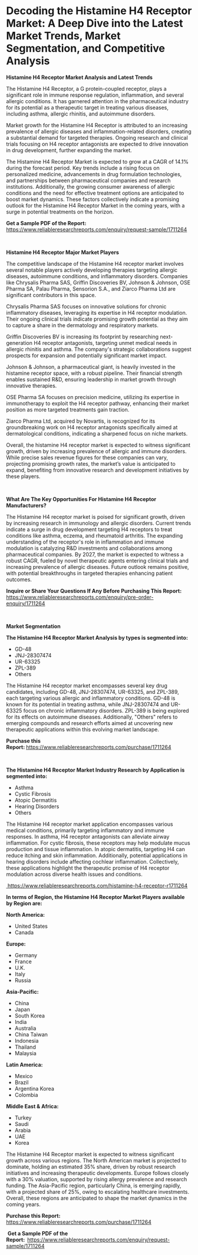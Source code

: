 <p><h1>Decoding the Histamine H4 Receptor Market: A Deep Dive into the Latest Market Trends, Market Segmentation, and Competitive Analysis</h1></p><p><strong>Histamine H4 Receptor Market Analysis and Latest Trends</strong></p>
<p><p>The Histamine H4 Receptor, a G protein-coupled receptor, plays a significant role in immune response regulation, inflammation, and several allergic conditions. It has garnered attention in the pharmaceutical industry for its potential as a therapeutic target in treating various diseases, including asthma, allergic rhinitis, and autoimmune disorders.</p><p>Market growth for the Histamine H4 Receptor is attributed to an increasing prevalence of allergic diseases and inflammation-related disorders, creating a substantial demand for targeted therapies. Ongoing research and clinical trials focusing on H4 receptor antagonists are expected to drive innovation in drug development, further expanding the market.</p><p>The Histamine H4 Receptor Market is expected to grow at a CAGR of 14.1% during the forecast period. Key trends include a rising focus on personalized medicine, advancements in drug formulation technologies, and partnerships between pharmaceutical companies and research institutions. Additionally, the growing consumer awareness of allergic conditions and the need for effective treatment options are anticipated to boost market dynamics. These factors collectively indicate a promising outlook for the Histamine H4 Receptor Market in the coming years, with a surge in potential treatments on the horizon.</p></p>
<p><strong>Get a Sample PDF of the Report:&nbsp;</strong> <a href="https://www.reliableresearchreports.com/enquiry/request-sample/1711264?utm_campaign=2840&utm_medium=2&utm_source=Github&utm_content=ia&utm_term=19042025&utm_id=histamine-h4-receptor">https://www.reliableresearchreports.com/enquiry/request-sample/1711264</a></p>
<p>&nbsp;</p>
<p><strong>Histamine H4 Receptor Major Market Players</strong></p>
<p><p>The competitive landscape of the Histamine H4 receptor market involves several notable players actively developing therapies targeting allergic diseases, autoimmune conditions, and inflammatory disorders. Companies like Chrysalis Pharma SAS, Griffin Discoveries BV, Johnson & Johnson, OSE Pharma SA, Palau Pharma, Sensorion S.A., and Ziarco Pharma Ltd are significant contributors in this space.</p><p>Chrysalis Pharma SAS focuses on innovative solutions for chronic inflammatory diseases, leveraging its expertise in H4 receptor modulation. Their ongoing clinical trials indicate promising growth potential as they aim to capture a share in the dermatology and respiratory markets.</p><p>Griffin Discoveries BV is increasing its footprint by researching next-generation H4 receptor antagonists, targeting unmet medical needs in allergic rhinitis and asthma. The company's strategic collaborations suggest prospects for expansion and potentially significant market impact.</p><p>Johnson & Johnson, a pharmaceutical giant, is heavily invested in the histamine receptor space, with a robust pipeline. Their financial strength enables sustained R&D, ensuring leadership in market growth through innovative therapies.</p><p>OSE Pharma SA focuses on precision medicine, utilizing its expertise in immunotherapy to exploit the H4 receptor pathway, enhancing their market position as more targeted treatments gain traction.</p><p>Ziarco Pharma Ltd, acquired by Novartis, is recognized for its groundbreaking work on H4 receptor antagonists specifically aimed at dermatological conditions, indicating a sharpened focus on niche markets.</p><p>Overall, the histamine H4 receptor market is expected to witness significant growth, driven by increasing prevalence of allergic and immune disorders. While precise sales revenue figures for these companies can vary, projecting promising growth rates, the market’s value is anticipated to expand, benefiting from innovative research and development initiatives by these players.</p></p>
<p>&nbsp;</p>
<p><strong>What Are The Key Opportunities For Histamine H4 Receptor Manufacturers?</strong></p>
<p><p>The Histamine H4 receptor market is poised for significant growth, driven by increasing research in immunology and allergic disorders. Current trends indicate a surge in drug development targeting H4 receptors to treat conditions like asthma, eczema, and rheumatoid arthritis. The expanding understanding of the receptor's role in inflammation and immune modulation is catalyzing R&D investments and collaborations among pharmaceutical companies. By 2027, the market is expected to witness a robust CAGR, fueled by novel therapeutic agents entering clinical trials and increasing prevalence of allergic diseases. Future outlook remains positive, with potential breakthroughs in targeted therapies enhancing patient outcomes.</p></p>
<p><strong>Inquire or Share Your Questions If Any Before Purchasing This Report:</strong> <a href="https://www.reliableresearchreports.com/enquiry/pre-order-enquiry/1711264?utm_campaign=2840&utm_medium=2&utm_source=Github&utm_content=ia&utm_term=19042025&utm_id=histamine-h4-receptor">https://www.reliableresearchreports.com/enquiry/pre-order-enquiry/1711264</a></p>
<p>&nbsp;</p>
<p><strong>Market Segmentation</strong></p>
<p><strong>The Histamine H4 Receptor Market Analysis by types is segmented into:</strong></p>
<p><ul><li>GD-48</li><li>JNJ-28307474</li><li>UR-63325</li><li>ZPL-389</li><li>Others</li></ul></p>
<p><p>The Histamine H4 receptor market encompasses several key drug candidates, including GD-48, JNJ-28307474, UR-63325, and ZPL-389, each targeting various allergic and inflammatory conditions. GD-48 is known for its potential in treating asthma, while JNJ-28307474 and UR-63325 focus on chronic inflammatory disorders. ZPL-389 is being explored for its effects on autoimmune diseases. Additionally, "Others" refers to emerging compounds and research efforts aimed at uncovering new therapeutic applications within this evolving market landscape.</p></p>
<p><strong>Purchase this Report:&nbsp;</strong><a href="https://www.reliableresearchreports.com/purchase/1711264?utm_campaign=2840&utm_medium=2&utm_source=Github&utm_content=ia&utm_term=19042025&utm_id=histamine-h4-receptor">https://www.reliableresearchreports.com/purchase/1711264</a></p>
<p>&nbsp;</p>
<p><strong>The Histamine H4 Receptor Market Industry Research by Application is segmented into:</strong></p>
<p><ul><li>Asthma</li><li>Cystic Fibrosis</li><li>Atopic Dermatitis</li><li>Hearing Disorders</li><li>Others</li></ul></p>
<p><p>The Histamine H4 receptor market application encompasses various medical conditions, primarily targeting inflammatory and immune responses. In asthma, H4 receptor antagonists can alleviate airway inflammation. For cystic fibrosis, these receptors may help modulate mucus production and tissue inflammation. In atopic dermatitis, targeting H4 can reduce itching and skin inflammation. Additionally, potential applications in hearing disorders include affecting cochlear inflammation. Collectively, these applications highlight the therapeutic promise of H4 receptor modulation across diverse health issues and conditions.</p></p>
<p><a href="https://www.reliableresearchreports.com/histamine-h4-receptor-r1711264?utm_campaign=2840&utm_medium=2&utm_source=Github&utm_content=ia&utm_term=19042025&utm_id=histamine-h4-receptor">&nbsp;https://www.reliableresearchreports.com/histamine-h4-receptor-r1711264</a></p>
<p><strong>In terms of Region, the Histamine H4 Receptor Market Players available by Region are:</strong></p>
<p>
    <p> <strong> North America: </strong>
        <ul>
            <li>United States</li>
            <li>Canada</li>
        </ul>
        </p> 
    <p> <strong> Europe: </strong>
        <ul>
            <li>Germany</li>
            <li>France</li>
            <li>U.K.</li>
            <li>Italy</li>
            <li>Russia</li>
        </ul>
        </p> 
    <p> <strong> Asia-Pacific: </strong>
        <ul>
            <li>China</li>
            <li>Japan</li>
            <li>South Korea</li>
            <li>India</li>
            <li>Australia</li>
            <li>China Taiwan</li>
            <li>Indonesia</li>
            <li>Thailand</li>
            <li>Malaysia</li>
        </ul>
        </p> 
    <p> <strong> Latin America: </strong>
        <ul>
            <li>Mexico</li>
            <li>Brazil</li>
            <li>Argentina Korea</li>
            <li>Colombia</li>
        </ul>
        </p> 
    <p> <strong> Middle East & Africa: </strong>
        <ul>
            <li>Turkey</li>
            <li>Saudi</li>
            <li>Arabia</li>
            <li>UAE</li>
            <li>Korea</li>
        </ul>
    </p>
    </p>
<p><p>The Histamine H4 Receptor market is expected to witness significant growth across various regions. The North American market is projected to dominate, holding an estimated 35% share, driven by robust research initiatives and increasing therapeutic developments. Europe follows closely with a 30% valuation, supported by rising allergy prevalence and research funding. The Asia-Pacific region, particularly China, is emerging rapidly, with a projected share of 25%, owing to escalating healthcare investments. Overall, these regions are anticipated to shape the market dynamics in the coming years.</p></p>
<p><strong>Purchase this Report: </strong><a href="https://www.reliableresearchreports.com/purchase/1711264?utm_campaign=2840&utm_medium=2&utm_source=Github&utm_content=ia&utm_term=19042025&utm_id=histamine-h4-receptor">https://www.reliableresearchreports.com/purchase/1711264</a></p>
<p>&nbsp;<strong>Get a Sample PDF of the Report:&nbsp;&nbsp;</strong><a href="https://www.reliableresearchreports.com/enquiry/request-sample/1711264?utm_campaign=2840&utm_medium=2&utm_source=Github&utm_content=ia&utm_term=19042025&utm_id=histamine-h4-receptor">https://www.reliableresearchreports.com/enquiry/request-sample/1711264</a></p>
<p><strong></strong></p>
<p><p></p><p></p><p></p></p>
